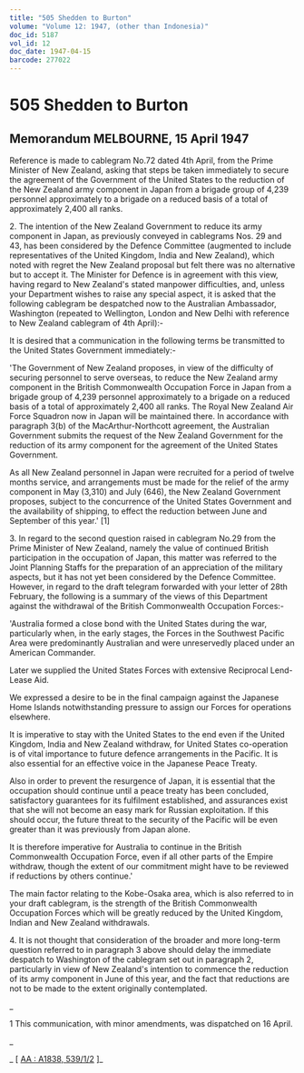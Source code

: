 ```yaml
---
title: "505 Shedden to Burton"
volume: "Volume 12: 1947, (other than Indonesia)"
doc_id: 5187
vol_id: 12
doc_date: 1947-04-15
barcode: 277022
---
```


# 505 Shedden to Burton

## Memorandum MELBOURNE, 15 April 1947

Reference is made to cablegram No.72 dated 4th April, from the Prime Minister of New Zealand, asking that steps be taken immediately to secure the agreement of the Government of the United States to the reduction of the New Zealand army component in Japan from a brigade group of 4,239 personnel approximately to a brigade on a reduced basis of a total of approximately 2,400 all ranks.

2\. The intention of the New Zealand Government to reduce its army component in Japan, as previously conveyed in cablegrams Nos. 29 and 43, has been considered by the Defence Committee (augmented to include representatives of the United Kingdom, India and New Zealand), which noted with regret the New Zealand proposal but felt there was no alternative but to accept it. The Minister for Defence is in agreement with this view, having regard to New Zealand's stated manpower difficulties, and, unless your Department wishes to raise any special aspect, it is asked that the following cablegram be despatched now to the Australian Ambassador, Washington (repeated to Wellington, London and New Delhi with reference to New Zealand cablegram of 4th April):-

It is desired that a communication in the following terms be transmitted to the United States Government immediately:-

'The Government of New Zealand proposes, in view of the difficulty of securing personnel to serve overseas, to reduce the New Zealand army component in the British Commonwealth Occupation Force in Japan from a brigade group of 4,239 personnel approximately to a brigade on a reduced basis of a total of approximately 2,400 all ranks. The Royal New Zealand Air Force Squadron now in Japan will be maintained there. In accordance with paragraph 3(b) of the MacArthur-Northcott agreement, the Australian Government submits the request of the New Zealand Government for the reduction of its army component for the agreement of the United States Government.

As all New Zealand personnel in Japan were recruited for a period of twelve months service, and arrangements must be made for the relief of the army component in May (3,310) and July (646), the New Zealand Government proposes, subject to the concurrence of the United States Government and the availability of shipping, to effect the reduction between June and September of this year.' [1]

3\. In regard to the second question raised in cablegram No.29 from the Prime Minister of New Zealand, namely the value of continued British participation in the occupation of Japan, this matter was referred to the Joint Planning Staffs for the preparation of an appreciation of the military aspects, but it has not yet been considered by the Defence Committee. However, in regard to the draft telegram forwarded with your letter of 28th February, the following is a summary of the views of this Department against the withdrawal of the British Commonwealth Occupation Forces:-

'Australia formed a close bond with the United States during the war, particularly when, in the early stages, the Forces in the Southwest Pacific Area were predominantly Australian and were unreservedly placed under an American Commander.

Later we supplied the United States Forces with extensive Reciprocal Lend-Lease Aid.

We expressed a desire to be in the final campaign against the Japanese Home Islands notwithstanding pressure to assign our Forces for operations elsewhere.

It is imperative to stay with the United States to the end even if the United Kingdom, India and New Zealand withdraw, for United States co-operation is of vital importance to future defence arrangements in the Pacific. It is also essential for an effective voice in the Japanese Peace Treaty.

Also in order to prevent the resurgence of Japan, it is essential that the occupation should continue until a peace treaty has been concluded, satisfactory guarantees for its fulfilment established, and assurances exist that she will not become an easy mark for Russian exploitation. If this should occur, the future threat to the security of the Pacific will be even greater than it was previously from Japan alone.

It is therefore imperative for Australia to continue in the British Commonwealth Occupation Force, even if all other parts of the Empire withdraw, though the extent of our commitment might have to be reviewed if reductions by others continue.'

The main factor relating to the Kobe-Osaka area, which is also referred to in your draft cablegram, is the strength of the British Commonwealth Occupation Forces which will be greatly reduced by the United Kingdom, Indian and New Zealand withdrawals.

4\. It is not thought that consideration of the broader and more long-term question referred to in paragraph 3 above should delay the immediate despatch to Washington of the cablegram set out in paragraph 2, particularly in view of New Zealand's intention to commence the reduction of its army component in June of this year, and the fact that reductions are not to be made to the extent originally contemplated.

_

1 This communication, with minor amendments, was dispatched on 16 April.

_

_ [ [AA : A1838, 539/1/2](http://www.naa.gov.au/cgi-bin/Search?O=I&Number=277022) ]_
